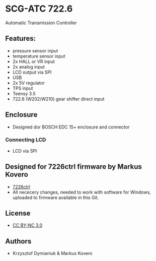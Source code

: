 # SCG-ATC 722.6

Automatic Transmission Controller

## Features:
* pressure sensor input
* temperature sensor input
* 2x HALL or VR input
* 2x analog input
* LCD output via SPI
* USB
* 2x 5V regulator
* TPS input
* Teensy 3.5
* 722.6 (W202/W210) gear shifter direct input

## Enclosure
* Designed dor BOSCH EDC 15+ enclosure and connector

### Connecting LCD
* LCD via SPI

## Designed for 7226ctrl firmware by Markus Kovero
* [7226ctrl](https://github.com/mkovero/7226ctrl)
* All nececery changes, needed to work with software for Windows, uploaded to firmware available in this Git. 

## License
* [CC BY-NC 3.0](https://creativecommons.org/licenses/by-nc/3.0/)

## Authors
* Krzysztof Dymianiuk & Markus Kovero
